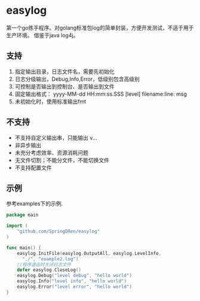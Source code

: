 # easylog

第一个go练手程序。对golang标准包log的简单封装，方便开发测试，不适于用于生产环境。 借鉴于java log4j。

## 支持

1. 指定输出目录，日志文件名，需要先初始化
2. 日志分级输出，Debug,Info,Error，低级别包含高级别
3. 可控制是否输出到控制台、是否输出到文件
4. 固定输出格式： yyyy-MM-dd HH:mm:ss.SSS [level] filename:line: msg
5. 未初始化时，使用标准输出fmt

## 不支持

- 不支持自定义输出串，只能输出 v...
- 非异步输出
- 未充分考虑效率、资源消耗问题
- 无文件切割；不能分文件，不能切换文件
- 不支持配置文件

## 示例

参考examples下的示例.

```go
package main

import (
    "github.com/SpringDRen/easylog"
)

func main() {
    easylog.InitFile(easylog.OutputAll, easylog.LevelInfo,  
      "./", "example2.log")  
    //程序退出时关闭日志文件
    defer easylog.CloseLog()
    easylog.Debug("level debug", "hello world")
    easylog.Info("level info", "hello world")
    easylog.Error("level error", "hello world")
}
```
